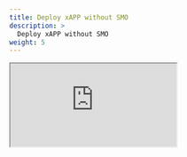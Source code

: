 ```yaml
---
title: Deploy xAPP without SMO
description: >
  Deploy xAPP without SMO
weight: 5
---
```


<iframe src="https://docs.google.com/document/d/e/2PACX-1vTzreC3I947rFNOWjsWxEjj2yyXOza0cqrOwQgi0w4_o2LI-KaHPpPYU5Xt77mVmzmPYW7M0jL9fQgc/pub?embedded=true"></iframe>